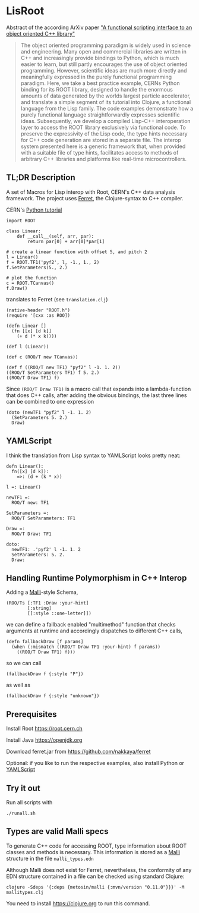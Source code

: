 # LisRoot
Abstract of the according ArXiv paper ["A functional scripting interface to an object oriented C++ library"](https://arxiv.org/abs/2312.13295)

> The object oriented programming paradigm is widely used in science and engineering. Many open and commercial libraries are written in C++ and increasingly provide bindings to Python, which is much easier to learn, but still partly encourages the use of object oriented programming. However, scientific ideas are much more directly and meaningfully expressed in the purely functional programming paradigm. Here, we take a best practice example, CERNs Python binding for its ROOT library, designed to handle the enormous amounts of data generated by the worlds largest particle accelerator, and translate a simple segment of its tutorial into Clojure, a functional language from the Lisp family. The code examples demonstrate how a purely functional language straightforwardly expresses scientific ideas. Subsequently, we develop a compiled Lisp-C++ interoperation layer to access the ROOT library exclusively via functional code. To preserve the expressivity of the Lisp code, the type hints necessary for C++ code generation are stored in a separate file. The interop system presented here is a generic framework that, when provided with a suitable file of type hints, facilitates access to methods of arbitrary C++ libraries and platforms like real-time microcontrollers.

## TL;DR Description

A set of Macros for Lisp interop with Root, CERN's C++ data analysis framework. The project uses [Ferret](https://ferret-lang.org), the Clojure-syntax to C++ compiler.

CERN's [Python tutorial](https://root.cern/manual/python/#passing-python-callables-to-c)
```
import ROOT

class Linear:
    def __call__(self, arr, par):
        return par[0] + arr[0]*par[1]

# create a linear function with offset 5, and pitch 2
l = Linear()
f = ROOT.TF1('pyf2', l, -1., 1., 2)
f.SetParameters(5., 2.)

# plot the function
c = ROOT.TCanvas()
f.Draw()
```

translates to Ferret (see `translation.clj`)

```
(native-header "ROOT.h")
(require '[cxx :as ROO])

(defn Linear []
  (fn [[x] [d k]]
    (+ d (* x k))))

(def l (Linear))

(def c (ROO/T new TCanvas))

(def f ((ROO/T new TF1) "pyf2" l -1. 1. 2))
((ROO/T SetParameters TF1) f 5. 2.)
((ROO/T Draw TF1) f)
```

Since `(ROO/T Draw TF1)` is a macro call that expands into a lambda-function that does C++ calls, after adding the obvious bindings, the last three lines can be combined to one expression

```
(doto (newTF1 "pyf2" l -1. 1. 2)
  (SetParameters 5. 2.)
  Draw)
```

## YAMLScript
I think the translation from Lisp syntax to YAMLScript looks pretty neat:

```
defn Linear():
  fn([x] [d k]):
    =>: (d + (k * x))

l =: Linear()

newTF1 =:
  ROO/T new: TF1

SetParameters =:
  ROO/T SetParameters: TF1

Draw =:
  ROO/T Draw: TF1

doto:
  newTF1: .'pyf2' l -1. 1. 2
  SetParameters: 5. 2.
  Draw:
```

## Handling Runtime Polymorphism in C++ Interop

Adding a [Malli](https://github.com/metosin/malli)-style Schema,

```
(ROO/Ts [:TF1 :Draw :your-hint]
        [:string]
        [[:style ::one-letter]])
```

we can define a fallback enabled "multimethod" function that checks arguments at runtime and accordingly dispatches to different C++ calls,

```
(defn fallbackDraw [f params]
  (when (:mismatch ((ROO/T Draw TF1 :your-hint) f params))
    ((ROO/T Draw TF1) f)))
```

so we can call

```
(fallbackDraw f {:style "P"})
```

as well as

```
(fallbackDraw f {:style "unknown"})
```

## Prerequisites

Install Root https://root.cern.ch

Install Java https://openjdk.org

Download ferret.jar from https://github.com/nakkaya/ferret

Optional: if you like to run the respective examples, also install Python or [YAMLScript](https://yamlscript.org)

## Try it out

Run all scripts with
```
./runall.sh
```

## Types are valid Malli specs

To generate C++ code for accessing ROOT, type information about ROOT classes and methods is necessary. This information is stored as a [Malli](https://github.com/metosin/malli) structure in the file `malli_types.edn`

Although Malli does not exist for Ferret, nevertheless, the conformity of any EDN structure contained in a file can be checked using standard Clojure:

```
clojure -Sdeps '{:deps {metosin/malli {:mvn/version "0.11.0"}}}' -M  mallitypes.clj
```

You need to install https://clojure.org to run this command.
